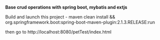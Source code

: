 **Base crud operations with spring boot, mybatis and extjs**

Build and launch this project - maven clean install && org.springframework.boot:spring-boot-maven-plugin:2.1.3.RELEASE:run

then go to http://localhost:8080/petTest/index.html